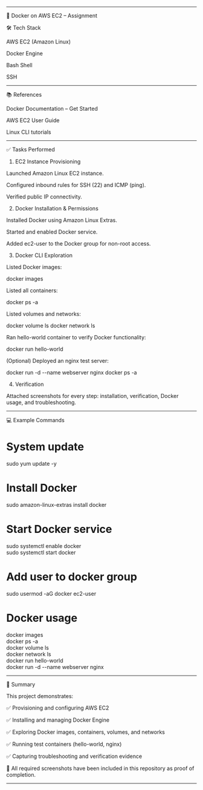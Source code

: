
---

🚀 Docker on AWS EC2 – Assignment

🛠️ Tech Stack

AWS EC2 (Amazon Linux)

Docker Engine

Bash Shell

SSH



---

📚 References

Docker Documentation – Get Started

AWS EC2 User Guide

Linux CLI tutorials



---

✅ Tasks Performed

1. EC2 Instance Provisioning

Launched Amazon Linux EC2 instance.

Configured inbound rules for SSH (22) and ICMP (ping).

Verified public IP connectivity.


2. Docker Installation & Permissions

Installed Docker using Amazon Linux Extras.

Started and enabled Docker service.

Added ec2-user to the Docker group for non-root access.


3. Docker CLI Exploration

Listed Docker images:

docker images

Listed all containers:

docker ps -a

Listed volumes and networks:

docker volume ls
docker network ls

Ran hello-world container to verify Docker functionality:

docker run hello-world

(Optional) Deployed an nginx test server:

docker run -d --name webserver nginx
docker ps -a


4. Verification

Attached screenshots for every step: installation, verification, Docker usage, and troubleshooting.



---

💻 Example Commands

# System update
sudo yum update -y  

# Install Docker
sudo amazon-linux-extras install docker  

# Start Docker service
sudo systemctl enable docker  
sudo systemctl start docker  

# Add user to docker group
sudo usermod -aG docker ec2-user  

# Docker usage
docker images  
docker ps -a  
docker volume ls  
docker network ls  
docker run hello-world  
docker run -d --name webserver nginx


---

🔎 Summary

This project demonstrates:

✅ Provisioning and configuring AWS EC2

✅ Installing and managing Docker Engine

✅ Exploring Docker images, containers, volumes, and networks

✅ Running test containers (hello-world, nginx)

✅ Capturing troubleshooting and verification evidence


📸 All required screenshots have been included in this repository as proof of completion.


---
